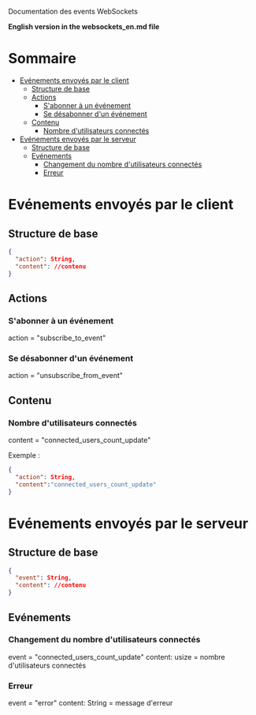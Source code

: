 Documentation des events WebSockets

**English version in the websockets_en.md file**

# Sommaire
- [Evénements envoyés par le client](#evénements-envoyés-par-le-client)
  - [Structure de base](#structure-de-base)
  - [Actions](#actions)
    - [S'abonner à un événement](#sabonner-à-un-événement)
    - [Se désabonner d'un événement](#se-désabonner-dun-événement)
  - [Contenu](#contenu)
    - [Nombre d'utilisateurs connectés](#nombre-dutilisateurs-connectés)
- [Evénements envoyés par le serveur](#evénements-envoyés-par-le-serveur)
  - [Structure de base](#structure-de-base-1)
  - [Evénements](#evénements)
    - [Changement du nombre d'utilisateurs connectés](#changement-du-nombre-dutilisateurs-connectés)
    - [Erreur](#erreur)

# Evénements envoyés par le client
## Structure de base
```json
{
  "action": String,
  "content": //contenu
}
```

## Actions
### S'abonner à un événement
action = "subscribe_to_event"

### Se désabonner d'un événement
action = "unsubscribe_from_event"

## Contenu
### Nombre d'utilisateurs connectés
content = "connected_users_count_update"

Exemple :
```json
{
  "action": String,
  "content":"connected_users_count_update"
}
```

# Evénements envoyés par le serveur
## Structure de base
```json
{
  "event": String,
  "content": //contenu
}
```

## Evénements
### Changement du nombre d'utilisateurs connectés
event = "connected_users_count_update"
content: usize = nombre d'utilisateurs connectés

### Erreur
event = "error"
content: String = message d'erreur
